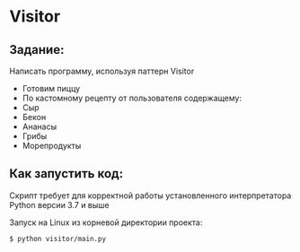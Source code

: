 # Visitor

## Задание:

Написать программу, используя паттерн Visitor

- Готовим пиццу
- По кастомному рецепту от пользователя содержащему:
- Сыр
- Бекон
- Ананасы
- Грибы
- Морепродукты

## Как запустить код:

Скрипт требует для корректной работы установленного интерпретатора Python версии 3.7 и выше

Запуск на Linux из корневой директории проекта:

```$ python visitor/main.py```
